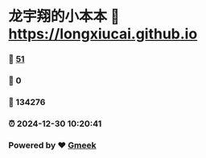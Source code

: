 # 龙宇翔的小本本 :link: https://longxiucai.github.io 
### :page_facing_up: [51](https://longxiucai.github.io/tag.html) 
### :speech_balloon: 0 
### :hibiscus: 134276 
### :alarm_clock: 2024-12-30 10:20:41 
### Powered by :heart: [Gmeek](https://github.com/Meekdai/Gmeek)
